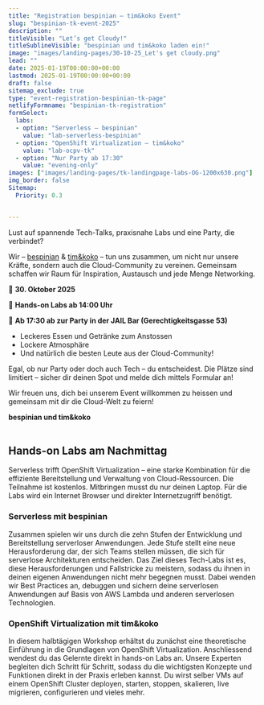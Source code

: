 ```yaml
---
title: "Registration bespinian – tim&koko Event"
slug: "bespinian-tk-event-2025"
description: ""
titleVisible: "Let’s get Cloudy!"
titleSublineVisible: "bespinian und tim&koko laden ein!"
image: "images/landing-pages/30-10-25_Let's get cloudy.png"
lead: ""
date: 2025-01-19T00:00:00+00:00
lastmod: 2025-01-19T00:00:00+00:00
draft: false
sitemap_exclude: true
type: "event-registration-bespinian-tk-page"
netlifyFormname: "bespinian-tk-registration"
formSelect:
  labs:
  - option: "Serverless – bespinian"
    value: "lab-serverless-bespinian"
  - option: "OpenShift Virtualization – tim&koko"
    value: "lab-ocpv-tk"
  - option: "Nur Party ab 17:30"
    value: "evening-only"
images: ["images/landing-pages/tk-landingpage-labs-OG-1200x630.png"]
img_border: false
Sitemap:
  Priority: 0.3


---
```


Lust auf spannende Tech-Talks, praxisnahe Labs und eine Party, die verbindet?

Wir – [bespinian](https://bespinian.ch) & [tim&koko](https://tim-koko.ch/) – tun uns zusammen, um nicht nur unsere Kräfte, sondern auch die Cloud-Community zu vereinen. Gemeinsam schaffen wir Raum für Inspiration, Austausch und jede Menge Networking.

📅 **30. Oktober 2025**

🔧 **Hands-on Labs ab 14:00 Uhr**

👾 **Ab 17:30 ab zur Party in der JAIL Bar (Gerechtigkeitsgasse 53)**

* Leckeres Essen und Getränke zum Anstossen
* Lockere Atmosphäre
* Und natürlich die besten Leute aus der Cloud-Community!

Egal, ob nur Party oder doch auch Tech – du entscheidest. Die Plätze sind limitiert – sicher dir deinen Spot und melde dich mittels Formular an!

Wir freuen uns, dich bei unserem Event willkommen zu heissen und gemeinsam mit dir die Cloud-Welt zu feiern!

**bespinian und tim&koko**
<br/><br/>

## Hands-on Labs am Nachmittag

Serverless trifft OpenShift Virtualization – eine starke Kombination für die effiziente Bereitstellung und Verwaltung von Cloud-Ressourcen.
Die Teilnahme ist kostenlos. Mitbringen musst du nur deinen Laptop. Für die Labs wird ein Internet Browser und direkter Internetzugriff benötigt.

### Serverless mit bespinian

Zusammen spielen wir uns durch die zehn Stufen der Entwicklung und Bereitstellung serverloser Anwendungen. Jede Stufe stellt eine neue Herausforderung dar, der sich Teams stellen müssen, die sich für serverlose Architekturen entscheiden. Das Ziel dieses Tech-Labs ist es, diese Herausforderungen und Fallstricke zu meistern, sodass du ihnen in deinen eigenen Anwendungen nicht mehr begegnen musst. Dabei wenden wir Best Practices an, debuggen und sichern deine serverlosen Anwendungen auf Basis von AWS Lambda und anderen serverlosen Technologien.

### OpenShift Virtualization mit tim&koko

In diesem halbtägigen Workshop erhältst du zunächst eine theoretische Einführung in die Grundlagen von OpenShift Virtualization. Anschliessend wendest du das Gelernte direkt in hands-on Labs an. Unsere Experten begleiten dich Schritt für Schritt, sodass du die wichtigsten Konzepte und Funktionen direkt in der Praxis erleben kannst. Du wirst selber VMs auf einem OpenShift Cluster deployen, starten, stoppen, skalieren, live migrieren, configurieren und vieles mehr.
